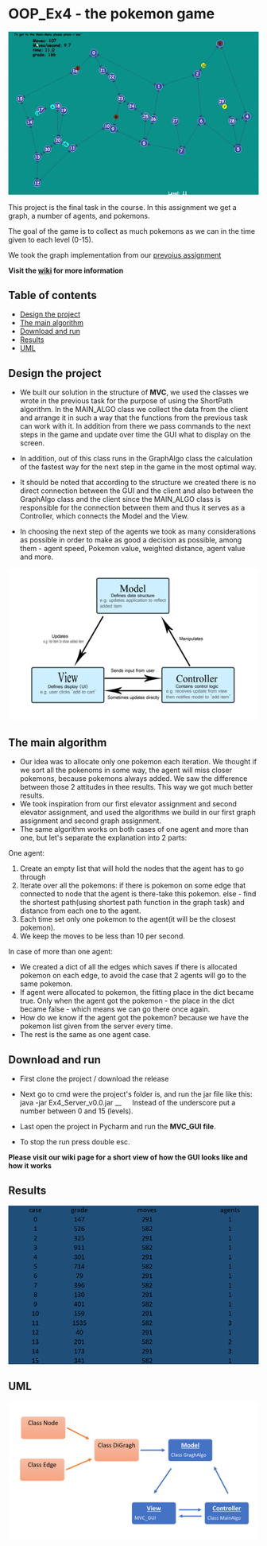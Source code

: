 # OOP_Ex4 - the pokemon game
![gif](https://github.com/roee-tal/Final-project-part-2/blob/main/gif.gif)

This project is the final task in the course. In this assignment we get a graph, a number of agents, and pokemons.

The goal of the game is to collect as much pokemons as we can in the time given to each level (0-15).

We took the graph implementation from our [prevoius assignment](https://github.com/roee-tal/EX3-OOP)



**Visit the [wiki](https://github.com/YosiElias/Ex4_OOP/wiki) for more information** 




## Table of contents
* [Design the project](#Design-the-project)
* [The main algorithm](#The-main-algorithm)
* [Download and run](#Download-and-run)
* [Results](#Results)
* [UML](#UML)

## Design the project
* We built our solution in the structure of **MVC**, we used the classes we wrote in the previous task for the purpose of using the ShortPath algorithm.
In the MAIN_ALGO class we collect the data from the client and arrange it in such a way that the functions from the previous task can work with it.
In addition from there we pass commands to the next steps in the game and update over time the GUI what to display on the screen.
* In addition, out of this class runs in the GraphAlgo class the calculation of the fastest way for the next step in the game in the most optimal way.

* It should be noted that according to the structure we created there is no direct connection between the GUI and the client and also between the GraphAlgo class and the client since the MAIN_ALGO class is responsible for the connection between them and thus it serves as a Controller, which connects the Model and the View.

* In choosing the next step of the agents we took as many considerations as possible in order to make as good a decision as possible, among them - agent speed, Pokemon value, weighted distance, agent value and more.

![This is an image](https://github.com/YosiElias/Ex4_OOP/blob/master/imgs/img6.png)

## The main algorithm
* Our idea was to allocate only one pokemon each iteration. We thought if we sort all the pokenoms in some way, the agent will miss closer pokemons, because pokemons always added. We saw the difference between those 2 attitudes in thee results. This way we got much better results.
* We took inspiration from our first elevator assignment and second elevator assignment, and used the algorithms we build in our first graph assignment and second graph assignment.
* The same algorithm works on both cases of one agent and more than one, but let's separate the explanation into 2 parts:

One agent:
  1. Create an empty list that will hold the nodes that the agent has to go through
  2. Iterate over all the pokemons: if there is pokemon on some edge that connected to node that the agent is there-take this pokemon. else - find the shortest path(using shortest path function in the graph task) and              distance from each one to the agent.
  3. Each time set only one pokemon to the agent(it will be the closest pokemon).
  4. We keep the moves to be less than 10 per second.

In case of more than one agent:
  * We created a dict of all the edges which saves if there is allocated pokemon on each edge, to avoid the case that 2 agents will go to the same pokemon.
  * If agent were allocated to pokemon, the fitting place in the dict became true. Only when the agent got the pokemon - the place in the dict became false - which means we       can go there once again. 
  * How do we know if the agent got the pokemon? because we have the pokemon list given from the server every time.
  * The rest is the same as one agent case.


## Download and run

* First clone the project / download the release 
* Next go to cmd were the project's folder is, and run the jar file like this: java -jar Ex4_Server_v0.0.jar __
  Instead of the underscore put a number between 0 and 15 (levels).

* Last open the project in Pycharm and run the **MVC_GUI file**.
* To stop the run press double esc.

**Please visit our wiki page for a short view of how the GUI looks like and how it works**
  
  
## Results

![This is an image](https://github.com/YosiElias/Ex4_OOP/blob/master/imgs/res.png)


## UML
![This is an image](https://github.com/YosiElias/Ex4_OOP/blob/master/imgs/im5.png)
